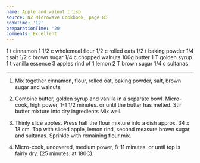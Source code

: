 ```yaml
---
name: Apple and walnut crisp
source: NZ Microwave Cookbook, page 83
cookTime: '12'
preparationTime: '20'
comments: Excellent
---
```


1 t cinnamon
1 1/2 c wholemeal flour
1/2 c rolled oats
1/2 t baking powder
1/4 t salt
1/2 c brown sugar
1/4 c chopped walnuts
100g butter
1 T golden syrup
1 t vanilla essence
3 apples
rind of 1 lemon
2 T brown sugar
1/4 c sultanas

---

1.  Mix together cinnamon, flour, rolled oat, baking powder, salt, brown sugar and walnuts.

2.  Combine butter, golden syrup and vanilla in a separate bowl.  Micro-cook, high power, 1-1 1/2 minutes. or until the butter has melted.  Stir butter mixture into dry ingredients  Mix well.

3.  Thinly slice apples.  Press half the flour mixture into a dish approx. 34 x 18 cm.  Top with sliced apple, lemon rind, second measure brown sugar and sultanas.  Sprinkle with remaining flour mix.

4.  Micro-cook, uncovered, medium power, 8-11 minutes. or until top is fairly dry.  (25 minutes. at 180C).

